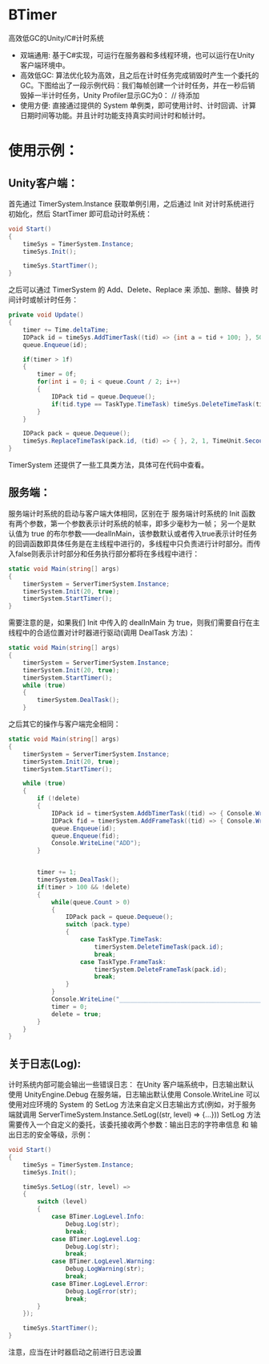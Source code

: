 # BTimer
高效低GC的Unity/C#计时系统
* 双端通用: 基于C#实现，可运行在服务器和多线程环境，也可以运行在Unity客户端环境中。
* 高效低GC: 算法优化较为高效，且之后在计时任务完成销毁时产生一个委托的GC。下图给出了一段示例代码：我们每帧创建一个计时任务，并在一秒后销毁掉一半计时任务，Unity Profiler显示GC为0：
// 待添加
* 使用方便: 直接通过提供的 System 单例类，即可使用计时、计时回调、计算日期时间等功能。并且计时功能支持真实时间计时和帧计时。

# 使用示例：
## Unity客户端：
首先通过 TimerSystem.Instance 获取单例引用，之后通过 Init 对计时系统进行初始化，然后 StartTimer 即可启动计时系统：

```cs
void Start()
{
    timeSys = TimerSystem.Instance;
    timeSys.Init();

    timeSys.StartTimer();
}
```

之后可以通过 TimerSystem 的 Add、Delete、Replace 来 添加、删除、替换 时间计时或帧计时任务：
  
```cs
private void Update()
{
    timer += Time.deltaTime;
    IDPack id = timeSys.AddTimerTask((tid) => {int a = tid + 100; }, 500, 5);
    queue.Enqueue(id);

    if(timer > 1f)
    {
        timer = 0f;
        for(int i = 0; i < queue.Count / 2; i++)
        {
            IDPack tid = queue.Dequeue();
            if(tid.type == TaskType.TimeTask) timeSys.DeleteTimeTask(tid.id);
        }
    }

    IDPack pack = queue.Dequeue();
    timeSys.ReplaceTimeTask(pack.id, (tid) => { }, 2, 1, TimeUnit.Secound);
}
```

  TimerSystem 还提供了一些工具类方法，具体可在代码中查看。
  ## 服务端：
  服务端计时系统的启动与客户端大体相同，区别在于 服务端计时系统的 Init 函数有两个参数，第一个参数表示计时系统的帧率，即多少毫秒为一帧； 另一个是默认值为 true 的布尔参数——dealInMain，该参数默认或者传入true表示计时任务的回调函数即具体任务是在主线程中进行的，多线程中只负责进行计时部分。而传入false则表示计时部分和任务执行部分都将在多线程中进行：
  
```cs
static void Main(string[] args)
{
    timerSystem = ServerTimerSystem.Instance;
    timerSystem.Init(20, true);
    timerSystem.StartTimer();
}
```

  需要注意的是，如果我们 Init 中传入的 dealInMain 为 true，则我们需要自行在主线程中的合适位置对计时器进行驱动(调用 DealTask 方法)：
  
```cs
static void Main(string[] args)
{
    timerSystem = ServerTimerSystem.Instance;
    timerSystem.Init(20, true);
    timerSystem.StartTimer();
    while (true)
    {
        timerSystem.DealTask();
    }
```

  之后其它的操作与客户端完全相同：
  
```cs
static void Main(string[] args)
{
    timerSystem = ServerTimerSystem.Instance;
    timerSystem.Init(20, true);
    timerSystem.StartTimer();

    while (true)
    {
        if (!delete)
        {
            IDPack id = timerSystem.AddbTimerTask((tid) => { Console.WriteLine(tid); }, 1, 0);
            IDPack fid = timerSystem.AddFrameTask((tid) => { Console.WriteLine(tid); }, 1, 0);
            queue.Enqueue(id);
            queue.Enqueue(fid);
            Console.WriteLine("ADD");
        }


        timer += 1;
        timerSystem.DealTask();
        if(timer > 100 && !delete)
        {
            while(queue.Count > 0)
            {
                IDPack pack = queue.Dequeue();
                switch (pack.type)
                {
                    case TaskType.TimeTask:
                        timerSystem.DeleteTimeTask(pack.id);
                        break;
                    case TaskType.FrameTask:
                        timerSystem.DeleteFrameTask(pack.id);
                        break;
                }
            }
            Console.WriteLine("_________________________________________");
            timer = 0;
            delete = true;
        }
    }
}
```

  ## 关于日志(Log):
  计时系统内部可能会输出一些错误日志：
  在Unity 客户端系统中，日志输出默认使用 UnityEngine.Debug
  在服务端，日志输出默认使用 Console.WriteLine
  可以使用对应环境的 System 的 SetLog 方法来自定义日志输出方式(例如，对于服务端就调用 ServerTimeSystem.Instance.SetLog((str, level) => {...}))
  SetLog 方法需要传入一个自定义的委托，该委托接收两个参数：输出日志的字符串信息 和 输出日志的安全等级，示例：
  
```cs
void Start()
{
    timeSys = TimerSystem.Instance;
    timeSys.Init();

    timeSys.SetLog((str, level) =>
    {
        switch (level)
        {
            case BTimer.LogLevel.Info:
                Debug.Log(str);
                break;
            case BTimer.LogLevel.Log:
                Debug.Log(str);
                break;
            case BTimer.LogLevel.Warning:
                Debug.LogWarning(str);
                break;
            case BTimer.LogLevel.Error:
                Debug.LogError(str);
                break;
        }
    });

    timeSys.StartTimer();
}
```

  注意，应当在计时器启动之前进行日志设置
